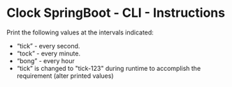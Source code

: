 # Clock SpringBoot - CLI - Instructions
Print the following values at the intervals indicated:
- “tick” - every second.
- “tock” - every minute.
- “bong” - every hour 
- “tick” is changed to "tick-123" during runtime to accomplish the requirement (alter printed values)

